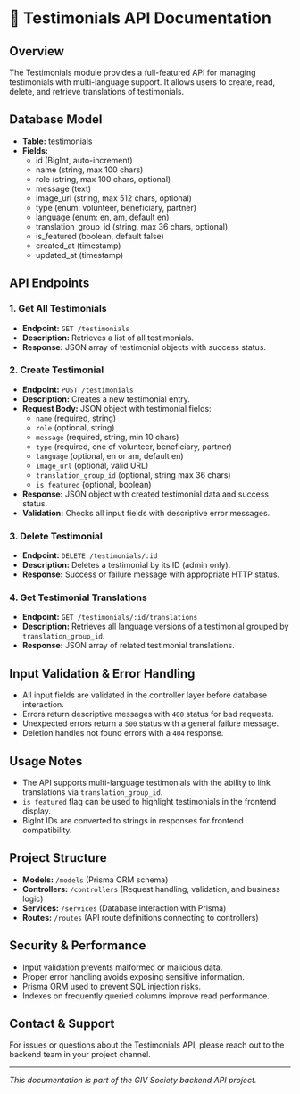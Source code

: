 
# 📝 Testimonials API Documentation

## Overview
The Testimonials module provides a full-featured API for managing testimonials with multi-language support. It allows users to create, read, delete, and retrieve translations of testimonials.

## Database Model
- **Table:** testimonials
- **Fields:**
  - id (BigInt, auto-increment)
  - name (string, max 100 chars)
  - role (string, max 100 chars, optional)
  - message (text)
  - image_url (string, max 512 chars, optional)
  - type (enum: volunteer, beneficiary, partner)
  - language (enum: en, am, default en)
  - translation_group_id (string, max 36 chars, optional)
  - is_featured (boolean, default false)
  - created_at (timestamp)
  - updated_at (timestamp)
  
## API Endpoints

### 1. Get All Testimonials
- **Endpoint:** `GET /testimonials`
- **Description:** Retrieves a list of all testimonials.
- **Response:** JSON array of testimonial objects with success status.

### 2. Create Testimonial
- **Endpoint:** `POST /testimonials`
- **Description:** Creates a new testimonial entry.
- **Request Body:** JSON object with testimonial fields:
  - `name` (required, string)
  - `role` (optional, string)
  - `message` (required, string, min 10 chars)
  - `type` (required, one of volunteer, beneficiary, partner)
  - `language` (optional, en or am, default en)
  - `image_url` (optional, valid URL)
  - `translation_group_id` (optional, string max 36 chars)
  - `is_featured` (optional, boolean)
- **Response:** JSON object with created testimonial data and success status.
- **Validation:** Checks all input fields with descriptive error messages.

### 3. Delete Testimonial
- **Endpoint:** `DELETE /testimonials/:id`
- **Description:** Deletes a testimonial by its ID (admin only).
- **Response:** Success or failure message with appropriate HTTP status.

### 4. Get Testimonial Translations
- **Endpoint:** `GET /testimonials/:id/translations`
- **Description:** Retrieves all language versions of a testimonial grouped by `translation_group_id`.
- **Response:** JSON array of related testimonial translations.

## Input Validation & Error Handling
- All input fields are validated in the controller layer before database interaction.
- Errors return descriptive messages with `400` status for bad requests.
- Unexpected errors return a `500` status with a general failure message.
- Deletion handles not found errors with a `404` response.

## Usage Notes
- The API supports multi-language testimonials with the ability to link translations via `translation_group_id`.
- `is_featured` flag can be used to highlight testimonials in the frontend display.
- BigInt IDs are converted to strings in responses for frontend compatibility.

## Project Structure
- **Models:** `/models` (Prisma ORM schema)
- **Controllers:** `/controllers` (Request handling, validation, and business logic)
- **Services:** `/services` (Database interaction with Prisma)
- **Routes:** `/routes` (API route definitions connecting to controllers)

## Security & Performance
- Input validation prevents malformed or malicious data.
- Proper error handling avoids exposing sensitive information.
- Prisma ORM used to prevent SQL injection risks.
- Indexes on frequently queried columns improve read performance.

## Contact & Support
For issues or questions about the Testimonials API, please reach out to the backend team in your project channel.

---
*This documentation is part of the GIV Society backend API project.*
